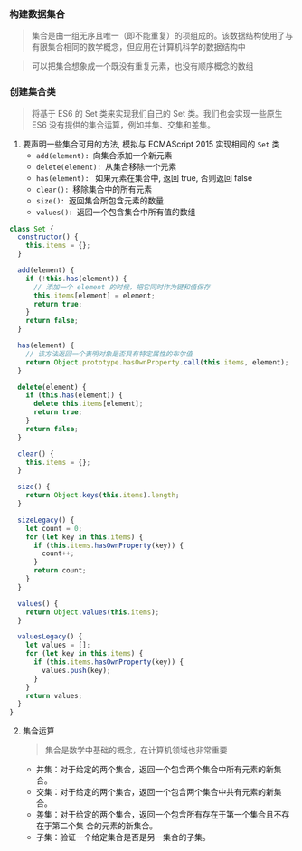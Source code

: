 ### 构建数据集合

> 集合是由一组无序且唯一（即不能重复）的项组成的。该数据结构使用了与有限集合相同的数学概念，但应用在计算机科学的数据结构中

> 可以把集合想象成一个既没有重复元素，也没有顺序概念的数组

### 创建集合类

> 将基于 ES6 的 Set 类来实现我们自己的 Set 类。我们也会实现一些原生 ES6 没有提供的集合运算，例如并集、交集和差集。

1. 要声明一些集合可用的方法, 模拟与 ECMAScript 2015 实现相同的 `Set` 类
   - `add(element): `向集合添加一个新元素
   - `delete(element): `从集合移除一个元素
   - `has(element): ` 如果元素在集合中, 返回 true, 否则返回 false
   - `clear(): `移除集合中的所有元素
   - `size(): `返回集合所包含元素的数量.
   - `values(): `返回一个包含集合中所有值的数组

```js
class Set {
  constructor() {
    this.items = {};
  }

  add(element) {
    if (!this.has(element)) {
      // 添加一个 element 的时候，把它同时作为键和值保存
      this.items[element] = element;
      return true;
    }
    return false;
  }

  has(element) {
    // 该方法返回一个表明对象是否具有特定属性的布尔值
    return Object.prototype.hasOwnProperty.call(this.items, element);
  }

  delete(element) {
    if (this.has(element)) {
      delete this.items[element];
      return true;
    }
    return false;
  }

  clear() {
    this.items = {};
  }

  size() {
    return Object.keys(this.items).length;
  }

  sizeLegacy() {
    let count = 0;
    for (let key in this.items) {
      if (this.items.hasOwnProperty(key)) {
        count++;
      }
      return count;
    }
  }

  values() {
    return Object.values(this.items);
  }

  valuesLegacy() {
    let values = [];
    for (let key in this.items) {
      if (this.items.hasOwnProperty(key)) {
        values.push(key);
      }
    }
    return values;
  }
}
```

2. 集合运算

   > 集合是数学中基础的概念，在计算机领域也非常重要

   - 并集：对于给定的两个集合，返回一个包含两个集合中所有元素的新集合。
   - 交集：对于给定的两个集合，返回一个包含两个集合中共有元素的新集合。
   - 差集：对于给定的两个集合，返回一个包含所有存在于第一个集合且不存在于第二个集
     合的元素的新集合。
   - 子集：验证一个给定集合是否是另一集合的子集。
